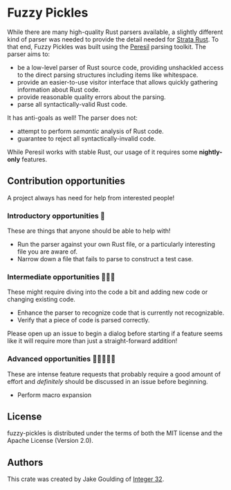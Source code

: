 # Fuzzy Pickles

While there are many high-quality Rust parsers available, a slightly
different kind of parser was needed to provide the detail needed for
[Strata Rust][]. To that end, Fuzzy Pickles was built using the
[Peresil][] parsing toolkit. The parser aims to:

- be a low-level parser of Rust source code, providing unshackled
  access to the direct parsing structures including items like
  whitespace.
- provide an easier-to-use visitor interface that allows quickly
  gathering information about Rust code.
- provide reasonable quality errors about the parsing.
- parse all syntactically-valid Rust code.

It has anti-goals as well! The parser does not:

- attempt to perform *semantic* analysis of Rust code.
- guarantee to reject all syntactically-invalid code.

While Peresil works with stable Rust, our usage of it requires some
**nightly-only** features.

[Strata Rust]: https://github.com/shepmaster/strata-rust
[Peresil]: https://github.com/shepmaster/peresil

## Contribution opportunities

A project always has need for help from interested people!

### Introductory opportunities 🌟

These are things that anyone should be able to help with!

- Run the parser against your own Rust file, or a particularly
  interesting file you are aware of.
- Narrow down a file that fails to parse to construct a test case.

### Intermediate opportunities 🌟🌟🌟

These might require diving into the code a bit and adding new code or
changing existing code.

- Enhance the parser to recognize code that is currently not recognizable.
- Verify that a piece of code is parsed correctly.

Please open up an issue to begin a dialog before starting if a feature
seems like it will require more than just a straight-forward addition!

### Advanced opportunities 🌟🌟🌟🌟🌟

These are intense feature requests that probably require a good amount
of effort and *definitely* should be discussed in an issue before
beginning.

- Perform macro expansion

## License

fuzzy-pickles is distributed under the terms of both the MIT license and
the Apache License (Version 2.0).

## Authors

This crate was created by Jake Goulding of [Integer 32][].

[Integer 32]: http://www.integer32.com/
